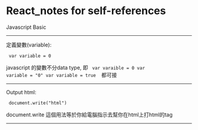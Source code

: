 # React_notes for self-references

Javascript Basic

---------------------------------------
定義變數(variable):

<code> var variable = 0</code>

javascript 的變數不分data type, 即
<code> var varaible = 0
  var variable = "0"
  var variable = true
  </code>
  都可接
  
-----------------------------------------------
Output html:

<code> document.write("html")</code>

document.write 這個用法等於你給電腦指示去幫你在html上打html的tag

-----------------------------------------------
